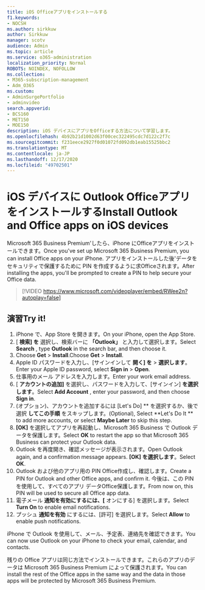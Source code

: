 ```yaml
---
title: iOS Officeアプリをインストールする
f1.keywords:
- NOCSH
ms.author: sirkkuw
author: Sirkkuw
manager: scotv
audience: Admin
ms.topic: article
ms.service: o365-administration
localization_priority: Normal
ROBOTS: NOINDEX, NOFOLLOW
ms.collection:
- M365-subscription-management
- Adm_O365
ms.custom:
- AdminSurgePortfolio
- adminvideo
search.appverid:
- BCS160
- MET150
- MOE150
description: iOS デバイスにアプリをOfficeする方法について学習します。
ms.openlocfilehash: 4b92b21d1002d63f00cec322495cdc7d122c2f7c
ms.sourcegitcommit: f231eece2927f0d01072fd092db1eab15525bbc2
ms.translationtype: MT
ms.contentlocale: ja-JP
ms.lasthandoff: 12/17/2020
ms.locfileid: "49702501"
---
```

# <a name="install-outlook-and-office-apps-on-ios-devices"></a><span data-ttu-id="c3fb2-103">iOS デバイスに Outlook Officeアプリをインストールする</span><span class="sxs-lookup"><span data-stu-id="c3fb2-103">Install Outlook and Office apps on iOS devices</span></span>

<span data-ttu-id="c3fb2-104">Microsoft 365 Business Premium&#39;したら、iPhone にOfficeアプリをインストールできます。</span><span class="sxs-lookup"><span data-stu-id="c3fb2-104">Once you&#39;ve set up Microsoft 365 Business Premium, you can install Office apps on your iPhone.</span></span> <span data-ttu-id="c3fb2-105">アプリをインストールした後&#39;データをセキュリティで保護するために PIN を作成するように求Officeされます。</span><span class="sxs-lookup"><span data-stu-id="c3fb2-105">After installing the apps, you&#39;ll be prompted to create a PIN to help secure your Office data.</span></span>

> [!VIDEO https://www.microsoft.com/videoplayer/embed/RWee2n?autoplay=false]

## <a name="try-it"></a><span data-ttu-id="c3fb2-106">演習</span><span class="sxs-lookup"><span data-stu-id="c3fb2-106">Try it!</span></span>

1. <span data-ttu-id="c3fb2-107">iPhone で、App Store を開きます。</span><span class="sxs-lookup"><span data-stu-id="c3fb2-107">On your iPhone, open the App Store.</span></span>
2. <span data-ttu-id="c3fb2-108">[  **検索] を** 選択し、検索バーに  **「Outlook」** と入力して選択します。</span><span class="sxs-lookup"><span data-stu-id="c3fb2-108">Select  **Search** , type  **Outlook** in the search bar, and then choose it.</span></span>
3. <span data-ttu-id="c3fb2-109">Choose **Get**   >   **Install**.</span><span class="sxs-lookup"><span data-stu-id="c3fb2-109">Choose  **Get**  >  **Install**.</span></span>
4. <span data-ttu-id="c3fb2-110">Apple ID パスワードを入力し、[サインインして **開く] を**  >   **選択します**。</span><span class="sxs-lookup"><span data-stu-id="c3fb2-110">Enter your Apple ID password, select **Sign in** >  **Open**.</span></span>
5. <span data-ttu-id="c3fb2-111">仕事用のメール アドレスを入力します。</span><span class="sxs-lookup"><span data-stu-id="c3fb2-111">Enter your work email address.</span></span>
6. <span data-ttu-id="c3fb2-112">[  **アカウントの追加]** を選択し、パスワードを入力して、[サインイン]  **を選択します**。</span><span class="sxs-lookup"><span data-stu-id="c3fb2-112">Select  **Add Account** , enter your password, and then choose  **Sign in**.</span></span>
7. <span data-ttu-id="c3fb2-113">(オプション)、アカウントを追加するには [Let's Do] \*\* を選択するか、後で選択  **してこの手順**  をスキップします。</span><span class="sxs-lookup"><span data-stu-id="c3fb2-113">(Optional), Select  \*\*Let's Do It \*\* to add more accounts, or select  **Maybe Later**  to skip this step.</span></span>
8. <span data-ttu-id="c3fb2-114">**[OK]** を選択してアプリを再起動し、Microsoft 365 Business で Outlook データを保護します。</span><span class="sxs-lookup"><span data-stu-id="c3fb2-114">Select  **OK** to restart the app so that Microsoft 365 Business  can protect your Outlook data.</span></span>
9. <span data-ttu-id="c3fb2-115">Outlook を再度開き、確認メッセージが表示されます。</span><span class="sxs-lookup"><span data-stu-id="c3fb2-115">Open Outlook again, and a confirmation message appears.</span></span> <span data-ttu-id="c3fb2-116">**[OK] を選択します**。</span><span class="sxs-lookup"><span data-stu-id="c3fb2-116">Select  **OK**.</span></span>
10. <span data-ttu-id="c3fb2-117">Outlook および他のアプリ用の PIN Office作成し、確認します。</span><span class="sxs-lookup"><span data-stu-id="c3fb2-117">Create a PIN for Outlook and other Office apps, and confirm it.</span></span> <span data-ttu-id="c3fb2-118">今後は、この PIN を使用して、すべてのアプリ データOffice保護します。</span><span class="sxs-lookup"><span data-stu-id="c3fb2-118">From now on, this PIN will be used to secure all Office app data.</span></span>
11. <span data-ttu-id="c3fb2-119">電子メール  **通知を有効にするには、[**  オンにする] を選択します。</span><span class="sxs-lookup"><span data-stu-id="c3fb2-119">Select  **Turn On**  to enable email notifications.</span></span>
12. <span data-ttu-id="c3fb2-120">プッシュ  **通知を有効** にするには、[許可] を選択します。</span><span class="sxs-lookup"><span data-stu-id="c3fb2-120">Select  **Allow** to enable push notifications.</span></span>

<span data-ttu-id="c3fb2-121">iPhone で Outlook を使用して、メール、予定表、連絡先を確認できます。</span><span class="sxs-lookup"><span data-stu-id="c3fb2-121">You can now use Outlook on your iPhone to check your email, calendar, and contacts.</span></span>

<span data-ttu-id="c3fb2-122">残りの Office アプリは同じ方法でインストールできます。これらのアプリのデータは Microsoft 365 Business Premium によって保護されます。</span><span class="sxs-lookup"><span data-stu-id="c3fb2-122">You can install the rest of the Office apps in the same way and the data in those apps will be protected by Microsoft 365 Business Premium.</span></span>